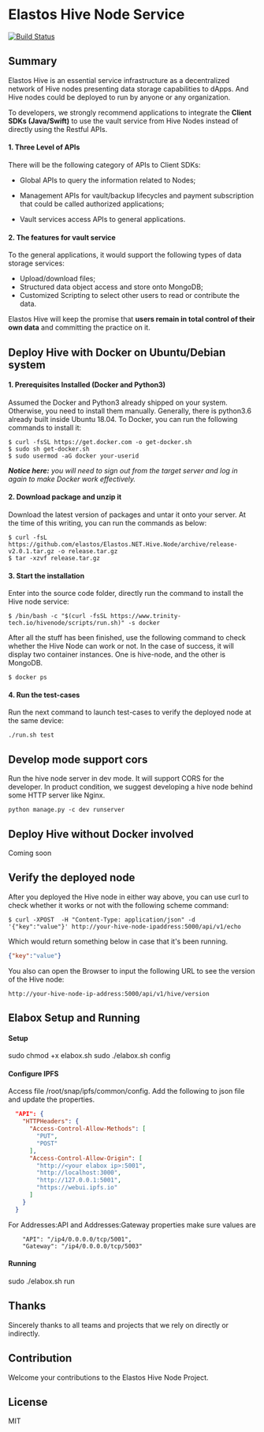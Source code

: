 Elastos Hive Node Service
===========================
[![Build Status](https://travis-ci.com/elastos/Elastos.NET.Hive.Node.svg?token=Jzerup7zXNsvF2i32hZN&branch=master)](https://travis-ci.com/elastos/Elastos.NET.Hive.Node)

## Summary

Elastos Hive is an essential service infrastructure as a decentralized network of Hive nodes presenting data storage capabilities to dApps. And Hive nodes could be deployed to run by anyone or any organization.

To developers, we strongly recommend applications to integrate the **Client SDKs (Java/Swift)** to use the vault service from Hive Nodes instead of directly using the Restful APIs.

#### 1. Three Level of APIs 

There will be the following category of APIs to Client SDKs:
  - Global APIs to query the information related to Nodes;

  - Management APIs for vault/backup lifecycles and payment subscription that could be called authorized applications;

  - Vault services access APIs to general applications.

#### 2. The features for vault service

To the general applications, it would support the following types of data storage services:
- Upload/download files;
- Structured data object access and store onto MongoDB;
- Customized Scripting to select other users to read or contribute the data.

Elastos Hive will keep the promise that **users remain in total control of their own data** and committing the practice on it.

## Deploy Hive with Docker on Ubuntu/Debian system

#### 1. Prerequisites Installed (Docker and Python3)
Assumed the Docker and Python3 already shipped on your system. Otherwise, you need to install them manually. Generally, there is python3.6 already built inside Ubuntu 18.04.  To Docker, you can run the following commands to install it:

```shell
$ curl -fsSL https://get.docker.com -o get-docker.sh
$ sudo sh get-docker.sh
$ sudo usermod -aG docker your-userid
```
***Notice here:*** *you will need to sign out from the target server and log in again to make Docker work effectively.*

#### 2. Download package and unzip it
Download the latest version of packages and untar it onto your server. At the time of this writing, you can run the commands as below:

```shell
$ curl -fsL https://github.com/elastos/Elastos.NET.Hive.Node/archive/release-v2.0.1.tar.gz -o release.tar.gz
$ tar -xzvf release.tar.gz 
```
#### 3. Start the installation
Enter into the source code folder, directly run the command to install the Hive node service:

```shell
$ /bin/bash -c "$(curl -fsSL https://www.trinity-tech.io/hivenode/scripts/run.sh)" -s docker
```
After all the stuff has been finished, use the following command to check whether the Hive Node can work or not.  In the case of success, it will display two container instances. One is hive-node, and the other is MongoDB.
```shell
$ docker ps
```
#### 4. Run the test-cases
Run the next command to launch test-cases to verify the deployed node at the same device:

```shell
./run.sh test
```

## Develop mode support cors
Run the hive node server in dev mode. It will support CORS for the developer.
In product condition, we suggest developing a hive node behind some HTTP server like Nginx.

```shell
python manage.py -c dev runserver
```

## Deploy Hive without Docker involved
Coming soon



## Verify the deployed node

After you deployed the Hive node in either way above, you can use curl to check whether it works or not with the following scheme command:

```shell
$ curl -XPOST  -H "Content-Type: application/json" -d '{"key":"value"}' http://your-hive-node-ipaddress:5000/api/v1/echo
```
Which would return something below in case that it's been running.
```json
{"key":"value"}
```
You also can open the Browser to input the following URL to see the version of the Hive node:
```http
http://your-hive-node-ip-address:5000/api/v1/hive/version
```

## Elabox Setup and Running
#### Setup
sudo chmod +x elabox.sh
sudo ./elabox.sh config
#### Configure IPFS
Access file /root/snap/ipfs/common/config.
Add the following to json file and update the properties.
```json
  "API": {
    "HTTPHeaders": {
      "Access-Control-Allow-Methods": [
        "PUT",
        "POST"
      ],
      "Access-Control-Allow-Origin": [
        "http://<your elabox ip>:5001",
        "http://localhost:3000",
        "http://127.0.0.1:5001",
        "https://webui.ipfs.io"
      ]
    }
  }
```
For Addresses:API and  Addresses:Gateway properties make sure values are
```
    "API": "/ip4/0.0.0.0/tcp/5001",
    "Gateway": "/ip4/0.0.0.0/tcp/5003"
```
#### Running
sudo ./elabox.sh run

## Thanks

Sincerely thanks to all teams and projects that we rely on directly or indirectly.
## Contribution
Welcome your contributions to the Elastos Hive Node Project.
## License
MIT

